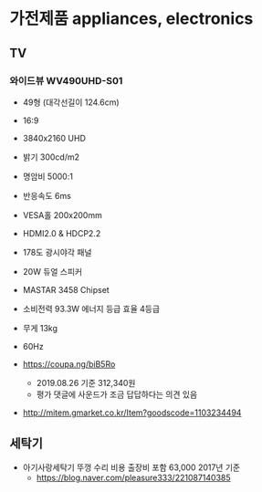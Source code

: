 # 가전제품 appliances, electronics

## TV

### 와이드뷰 WV490UHD-S01
* 49형 (대각선길이 124.6cm)
* 16:9
* 3840x2160 UHD
* 밝기 300cd/m2
* 명암비 5000:1
* 반응속도 6ms
* VESA홀 200x200mm
* HDMI2.0 & HDCP2.2
* 178도 광시야각 패널
* 20W 듀얼 스피커
* MASTAR 3458 Chipset
* 소비전력 93.3W 에너지 등급 효율 4등급
* 무게 13kg
* 60Hz

* https://coupa.ng/biB5Ro
  * 2019.08.26 기준 312,340원
  * 평가 댓글에 사운드가 조금 답답하다는 의견 있음
* http://mitem.gmarket.co.kr/Item?goodscode=1103234494

## 세탁기
* 아기사랑세탁기 뚜껑 수리 비용 출장비 포함 63,000 2017년 기준
  * https://blog.naver.com/pleasure333/221087140385
  
  
